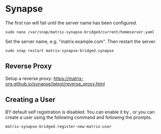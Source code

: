 # Synapse

The first run will fail until the server name has been configured.

```console
sudo nano /var/snap/matrix-synapse-bridged/current/homeserver.yaml
```

Set the server name, e.g. "matrix.example.com". Then restart the server.

```console
sudo snap restart matrix-synapse-bridged.synapse
```

## Reverse Proxy

Setup a reverse proxy: <https://matrix-org.github.io/synapse/latest/reverse_proxy.html>

## Creating a User

BY default self registration is disabled. You can enable it by , or you can create a user
using the following command and following the prompts.

```console
matrix-synapse-bridged.register-new-matrix-user
```
